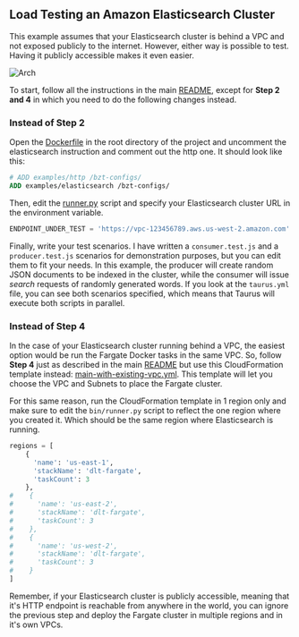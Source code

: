 ## Load Testing an Amazon Elasticsearch Cluster

This example assumes that your Elasticsearch cluster is behind a VPC and not exposed publicly to the internet. However, 
either way is possible to test. Having it publicly accessible makes it even easier. 

![Arch](../../docs/elasticsearch.png)

To start, follow all the instructions 
in the main [README](https://github.com/aws-samples/distributed-load-testing-using-aws-fargate/blob/master/README.md), 
except for **Step 2 and 4** in which you need to do the following changes instead.

### Instead of Step 2
Open the [Dockerfile](https://github.com/aws-samples/distributed-load-testing-using-aws-fargate/blob/master/Dockerfile) 
in the root directory of the project and uncomment the elasticsearch instruction and comment out the http one. It should
look like this: 

```Dockerfile
# ADD examples/http /bzt-configs/
ADD examples/elasticsearch /bzt-configs/
```

Then, edit the [runner.py](https://github.com/aws-samples/distributed-load-testing-using-aws-fargate/blob/master/bin/runner.py) 
script and specify your Elasticsearch cluster URL in the environment variable.

```python
ENDPOINT_UNDER_TEST = 'https://vpc-123456789.aws.us-west-2.amazon.com'
```

Finally, write your test scenarios. I have written a `consumer.test.js` and a `producer.test.js` scenarios for 
demonstration purposes, but you can edit them to fit your needs. In this example, the producer will create random JSON
documents to be indexed in the cluster, while the consumer will issue *search* requests of randomly generated words. 
If you look at the `taurus.yml` file, you can see both scenarios specified, which means that Taurus will execute both 
scripts in parallel.

### Instead of Step 4

In the case of your Elasticsearch cluster running behind a VPC, the easiest option would be run the Fargate Docker tasks 
in the same VPC. So, follow **Step 4** just as described in the main [README](https://github.com/aws-samples/distributed-load-testing-using-aws-fargate/blob/master/README.md) 
but use this CloudFormation template instead: [main-with-existing-vpc.yml](https://github.com/aws-samples/distributed-load-testing-using-aws-fargate/blob/master/cloudformation/main-with-existing-vpc.yml). This template will let you
choose the VPC and Subnets to place the Fargate cluster. 

For this same reason, run the CloudFormation template in 1 region only and make sure to edit the `bin/runner.py` script
to reflect the one region where you created it. Which should be the same region where Elasticsearch is running. 

```python
regions = [
    {
      'name': 'us-east-1',
      'stackName': 'dlt-fargate',
      'taskCount': 3
    },
#    {
#      'name': 'us-east-2',
#      'stackName': 'dlt-fargate',
#      'taskCount': 3
#    },
#    {
#      'name': 'us-west-2',
#      'stackName': 'dlt-fargate',
#      'taskCount': 3
#    }
]
```

Remember, if your Elasticsearch cluster is publicly accessible, meaning that it's HTTP endpoint is reachable from anywhere 
in the world, you can ignore the previous step and deploy the Fargate cluster in multiple regions and in it's own VPCs. 